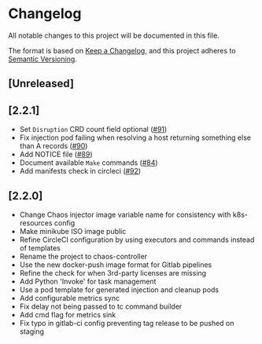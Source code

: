 # Changelog

All notable changes to this project will be documented in this file.

The format is based on [Keep a Changelog](https://keepachangelog.com/en/1.0.0/),
and this project adheres to [Semantic Versioning](https://semver.org/spec/v2.0.0.html).

## [Unreleased]

## [2.2.1]

* Set `Disruption` CRD count field optional ([#91](https://github.com/DataDog/chaos-controller/pull/91))
* Fix injection pod failing when resolving a host returning something else than A records ([#90](https://github.com/DataDog/chaos-controller/pull/90))
* Add NOTICE file ([#89](https://github.com/DataDog/chaos-controller/pull/89))
* Document available `Make` commands ([#84](https://github.com/DataDog/chaos-controller/pull/84))
* Add manifests check in circleci ([#92](https://github.com/DataDog/chaos-controller/pull/92))

## [2.2.0]

* Change Chaos injector image variable name for consistency with k8s-resources config
* Make minikube ISO image public
* Refine CircleCI configuration by using executors and commands instead of templates
* Rename the project to chaos-controller
* Use the new docker-push image format for Gitlab pipelines
* Refine the check for when 3rd-party licenses are missing
* Add Python 'Invoke' for task management
* Use a pod template for generated injection and cleanup pods
* Add configurable metrics sync
* Fix delay not being passed to tc command builder
* Add cmd flag for metrics sink
* Fix typo in gitlab-ci config preventing tag release to be pushed on staging
